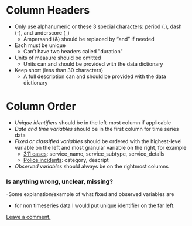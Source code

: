 # Column Headers

* Only use alphanumeric or these 3 special characters: period \(.\), dash \(-\), and underscore \(\_\)
  * Ampersand \(&\) should be replaced by “and” if needed
* Each must be unique
  * Can’t have two headers called "duration"
* Units of measure should be omitted
  * Units can and should be provided with the data dictionary
* Keep short \(less than 30 characters\)
  * A full description can and should be provided with the data dictionary

# Column Order

* _Unique identifiers_ should be in the left-most column if applicable
* _Date and time variables_ should be in the first column for time series data
* _Fixed or classified variables_ should be ordered with the highest-level variable on the left and most granular variable on the right, for example
  * [311 cases](https://data.sfgov.org/City-Infrastructure/311-Cases/vw6y-z8j6/data): service_name, service_subtype, service_details
  * [Police incidents](https://data.sfgov.org/Public-Safety/Police-Department-Incidents/tmnf-yvry/data): category, descript
* _Observed variables_ should always be on the rightmost columns



### Is anything wrong, unclear, missing?

-Some explanation/example of what fixed and observed variables are

* for non timeseries data I would put unique identifier on the far left.



[Leave a comment.](https://github.com/DataSF/draft-publishing-standards/issues/new?title=Comment:Column-Headers-Order&body=Comment:Column-Headers-Order)

